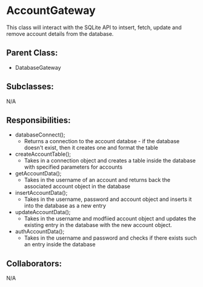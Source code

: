 # AccountGateway
This class will interact with the SQLite API to intsert, fetch, update and remove account details from the database.

## Parent Class:
- DatabaseGateway

## Subclasses:
N/A

## Responsibilities:
- databaseConnect();
	- Returns a connection to the account databse - if the database doesn't exist, then it creates one and format the table
- createAccountTable();
	- Takes in a connection object and creates a table inside the database with specified parameters for accounts
- getAccountData();
	- Takes in the username of an account and returns back the associated account object in the database
- insertAccountData();
	- Takes in the username, password and account object and inserts it into the database as a new entry
 - updateAccountData();
	 - Takes in the username and modfiied account object and updates the existing entry in the database with the new account object.
- authAccountData();
	- Takes in the username and password and checks if there exists such an entry inside the database
## Collaborators:
N/A